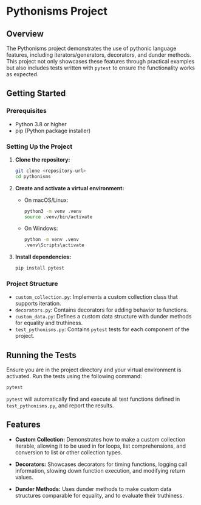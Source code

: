 # Pythonisms Project

## Overview

The Pythonisms project demonstrates the use of pythonic language features, including iterators/generators, decorators, and dunder methods. This project not only showcases these features through practical examples but also includes tests written with `pytest` to ensure the functionality works as expected.

## Getting Started

### Prerequisites

- Python 3.8 or higher
- pip (Python package installer)

### Setting Up the Project

1. **Clone the repository:**

   ```bash
   git clone <repository-url>
   cd pythonisms
   ```

2. **Create and activate a virtual environment:**

   - On macOS/Linux:

     ```bash
     python3 -m venv .venv
     source .venv/bin/activate
     ```

   - On Windows:

     ```bash
     python -m venv .venv
     .venv\Scripts\activate
     ```

3. **Install dependencies:**

   ```bash
   pip install pytest
   ```

### Project Structure

- `custom_collection.py`: Implements a custom collection class that supports iteration.
- `decorators.py`: Contains decorators for adding behavior to functions.
- `custom_data.py`: Defines a custom data structure with dunder methods for equality and truthiness.
- `test_pythonisms.py`: Contains `pytest` tests for each component of the project.

## Running the Tests

Ensure you are in the project directory and your virtual environment is activated. Run the tests using the following command:

```bash
pytest
```

`pytest` will automatically find and execute all test functions defined in `test_pythonisms.py`, and report the results.

## Features

- **Custom Collection:** Demonstrates how to make a custom collection iterable, allowing it to be used in for loops, list comprehensions, and conversion to list or other collection types.

- **Decorators:** Showcases decorators for timing functions, logging call information, slowing down function execution, and modifying return values.

- **Dunder Methods:** Uses dunder methods to make custom data structures comparable for equality, and to evaluate their truthiness.



